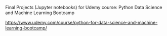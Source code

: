 Final Projects (Jupyter notebooks) for Udemy course: Python Data Science and Machine Learning Bootcamp

https://www.udemy.com/course/python-for-data-science-and-machine-learning-bootcamp/
